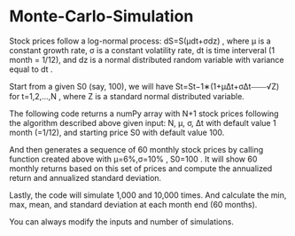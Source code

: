 # Monte-Carlo-Simulation

Stock prices follow a log-normal process:  dS=S(μdt+σdz) , where  μ  is a constant growth rate,  σ  is a constant volatility rate,  dt  is time interveral (1 month = 1/12), and  dz  is a normal distributed random variable with variance equal to  dt .

Start from a given  S0  (say, 100), we will have  St=St−1∗(1+μΔt+σΔt⎯⎯⎯⎯√Z)  for  t=1,2,...,N , where  Z  is a standard normal distributed variable.

The following code returns a numPy array with N+1 stock prices following the algorithm described above given input: N, μ, σ, Δt with default value 1 month (=1/12), and starting price S0 with default value 100.

And then generates a sequence of 60 monthly stock prices by calling function created above with  μ=6%,σ=10% ,  S0=100 . It will show 60 monthly returns based on this set of prices and compute the annualized return and annualized standard deviation.

Lastly, the code will simulate 1,000 and 10,000 times. And calculate the min, max, mean, and standard deviation at each month end (60 months).

You can always modify the inputs and number of simulations. 
